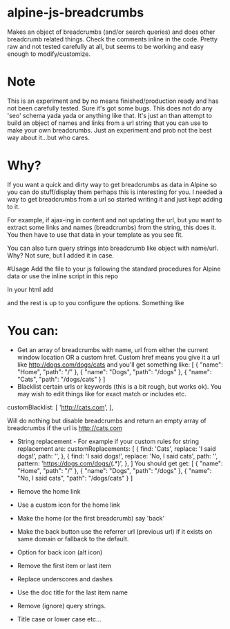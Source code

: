 # alpine-js-breadcrumbs
Makes an object of breadcrumbs (and/or search queries) and does other breadcrumb related things. 
Check the comments inline in the code. Pretty raw and not tested carefully at all, but seems to be working and easy enough to modify/customize.

# Note
This is an experiment and by no means finished/production ready and has not been carefully tested.  Sure it's got some bugs. This does not do any 'seo' schema yada yada or anything like that. It's just an than attempt to build an object of names and links from a url string that you can use to make your own breadcrumbs. Just an experiment and prob not the best way about it...but who cares.

# Why?
If you want a quick and dirty way to get breadcrumbs as data in Alpine so you can do stuff/display them perhaps this is interesting for you.  I needed a way to get breadcrumbs from a url so started writing it and just kept adding to it.

For example, if ajax-ing in content and not updating the url, but you want to extract some links and names (breadcrumbs) from the string, this does it. You then have to use that data in your template as you see fit.

You can also turn query strings into breadcrumb like object with name/url. Why? Not sure, but I added it in case. 

#Usage 
Add the file to your js following the standard procedures for Alpine data or use the inline script in this repo

In your html add <div x-data="breadcrub()"></div> and the rest is up to you configure the options. Something like
<div x-data="breadcrumbs(link = 'http://sometest/thing/thing2')">
	<template x-for="(crumb, index) in breadcrumbs" :key="index">
	<a :href="crumb.path" class="text-black">
	    <span x-text="crumb.name"></span>
	</a>
	</template>
</div>

# You can:
- Get an array of breadcrumbs with name, url from either the current window location OR a custom href. Custom href means you give it a url like http://dogs.com/dogs/cats and you'll get something like:
[
    {
        "name": "Home",
        "path": "/"
    },
    {
        "name": "Dogs",
        "path": "/dogs"
    },
    {
        "name": "Cats",
        "path": "/dogs/cats"
    }
]
- Blacklist certain urls or keywords (this is a bit rough, but works ok). You may wish to edit things like for exact match or includes etc.

customBlacklist: [
		'http://cats.com',
	], 
  
  Will do nothing but disable breadcrumbs and return an empty array of breadcrumbs if the url is http://cats.com
  
- String replacement - For example if your custom rules for string replacement are:
customReplacements: [
		{
			find: 'Cats',
			replace: 'I said dogs!',
			path: '',
		},
		{
			find: 'I said dogs!',
			replace: 'No, I said cats',
			path: '',
			pattern: 'https://dogs.com/dogs/(.*)',
		},
]
You should get get:
[
    {
        "name": "Home",
        "path": "/"
    },
    {
        "name": "Dogs",
        "path": "/dogs"
    },
    {
        "name": "No, I said cats",
        "path": "/dogs/cats"
    }
]

- Remove the home link 
- Use a custom icon for the home link
- Make the home (or the first breadcrumb) say 'back'
- Make the back button use the referrer url (previous url) if it exists on same domain or fallback to the default. 
- Option for back icon (alt icon)
- Remove the first item or last item
- Replace underscores and dashes
- Use the doc title for the last item name
- Remove (ignore) query strings. 
- Title case or lower case
etc...

